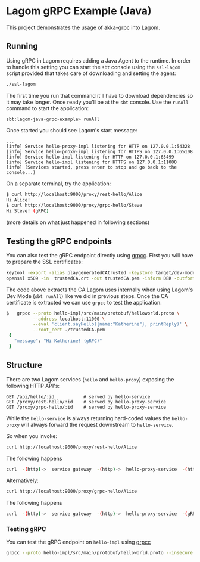 # Lagom gRPC Example (Java)

This project demonstrates the usage of [akka-grpc](https://github.com/akka/akka-grpc) into Lagom.

## Running

Using gRPC in Lagom requires adding a Java Agent to the runtime. In order to handle this setting you can start the `sbt` console
using the `ssl-lagom` script provided that takes care of downloading and setting the agent:

```bash
./ssl-lagom
```

The first time you run that command it'll have to download dependencies so it may take longer. Once ready you'll be 
at the `sbt` console. Use the `runAll` command to start the application: 

```
sbt:lagom-java-grpc-example> runAll
```

Once started you should see Lagom's start message:

```
...
[info] Service hello-proxy-impl listening for HTTP on 127.0.0.1:54328
[info] Service hello-proxy-impl listening for HTTPS on 127.0.0.1:65108
[info] Service hello-impl listening for HTTP on 127.0.0.1:65499
[info] Service hello-impl listening for HTTPS on 127.0.0.1:11000
[info] (Services started, press enter to stop and go back to the console...)
```  

On a separate terminal, try the application:

```bash
$ curl http://localhost:9000/proxy/rest-hello/Alice
Hi Alice!
$ curl http://localhost:9000/proxy/grpc-hello/Steve
Hi Steve! (gRPC)
```

(more details on what just happened in following sections)

## Testing the gRPC endpoints 

You can also test the gRPC endpoint directly using [grpcc](https://github.com/njpatel/grpcc). First you will have to prepare the SSL certificates:

```bash
keytool -export -alias playgeneratedCAtrusted -keystore target/dev-mode/generated.keystore  -storepass "" -file trustedCA.crt
openssl x509 -in  trustedCA.crt -out trustedCA.pem -inform DER -outform PEM
``` 

The code above extracts the CA Lagom uses internally when using Lagom's Dev Mode (`sbt runAll`) like we did in previous 
steps. Once the CA certificate is extracted we can use `grpcc` to test the application:

```bash
$   grpcc --proto hello-impl/src/main/protobuf/helloworld.proto \
          --address localhost:11000 \
          --eval 'client.sayHello({name:"Katherine"}, printReply)' \
          --root_cert ./trustedCA.pem
 {
   "message": "Hi Katherine! (gRPC)"
 }
```

## Structure

There are two Lagom services (`hello` and `hello-proxy`) exposing the following HTTP API's:

```
GET /api/hello/:id           # served by hello-service
GET /proxy/rest-hello/:id    # served by hello-proxy-service
GET /proxy/grpc-hello/:id    # served by hello-proxy-service
```  

While the `hello-service` is always returning hard-coded values the `hello-proxy` will always forward the request downstream to `hello-service`.

So when you invoke:

```bash
curl http://localhost:9000/proxy/rest-hello/Alice
```

The following happens

```bash
curl  -(http)->  service gateway  -(http)->  hello-proxy-service  -(http)->  hello-service
```

Alternatively:

```bash
curl http://localhost:9000/proxy/grpc-hello/Alice
```

The following happens

```bash
curl  -(http)->  service gateway  -(http)->  hello-proxy-service  -(gRPC/https)->  hello-service
```

### Testing gRPC

You can test the gRPC endpoint on `hello-impl` using [grpcc](https://github.com/njpatel/grpcc)

```bash
grpcc --proto hello-impl/src/main/protobuf/helloworld.proto --insecure --address 127.0.0.1:11000 --eval 'client.sayHello({name:"Alice"}, printReply)'
```
